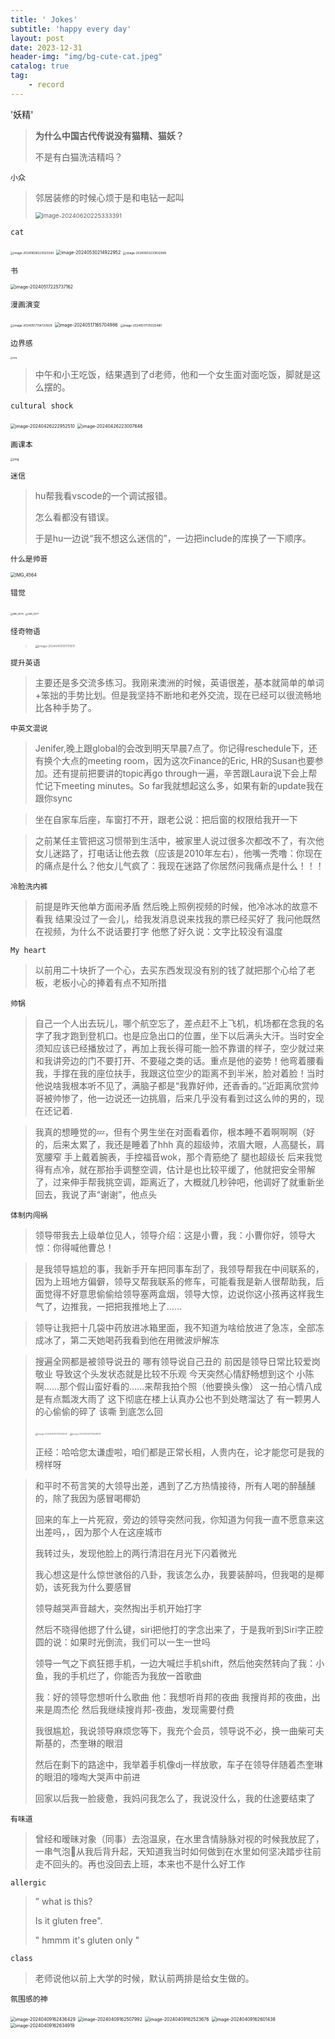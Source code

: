 ```yaml
---
title: ' Jokes'
subtitle: 'happy every day'
layout: post
date: 2023-12-31
header-img: "img/bg-cute-cat.jpeg"
catalog: true
tag: 
    - record
---
```


'妖精'

> **为什么中国古代传说没有猫精、猫妖？**
>
> 不是有白猫洗洁精吗？

`小众`

>  邻居装修的时候心烦于是和电钻一起叫
>
>  <img src="https://raw.githubusercontent.com/BugProducer2/PicBed/main/img/image-20240620225333391.png" alt="image-20240620225333391" style="zoom:67%;" />

`cat`

<img src="https://raw.githubusercontent.com/BugProducer2/PicBed/main/img/image-20240608223020343.png" alt="image-20240608223020343" style="zoom:33%;" />

<img src="https://raw.githubusercontent.com/BugProducer2/PicBed/main/img/image-20240530214922952.png" alt="image-20240530214922952" style="zoom:50%;" />

<img src="https://raw.githubusercontent.com/BugProducer2/PicBed/main/img/image-20240603233832846.png" alt="image-20240603233832846" style="zoom:33%;" />

`书`

<img src="https://raw.githubusercontent.com/BugProducer2/PicBed/main/img/image-20240517225737162.png" alt="image-20240517225737162" style="zoom:50%;" />

`漫画演变`

<img src="https://raw.githubusercontent.com/BugProducer2/PicBed/main/img/image-20240517134720929.png" alt="image-20240517134720929" style="zoom: 33%;" />

<img src="https://raw.githubusercontent.com/BugProducer2/PicBed/main/img/image-20240517165704986.png" alt="image-20240517165704986" style="zoom:50%;" />

<img src="https://raw.githubusercontent.com/BugProducer2/PicBed/main/img/image-20240517135025480.png" alt="image-20240517135025480" style="zoom: 33%;" />

`边界感`

<img src="https://raw.githubusercontent.com/BugProducer2/PicBed/main/img/1040g2h0312hiqc2f7o705ogffvo8c9q28m6vt6g!nd_whgt34_webp_wm_1" alt="img" style="zoom:25%;" />

>  中午和小王吃饭，结果遇到了d老师，他和一个女生面对面吃饭，脚就是这么摆的。

`cultural shock`

<img src="https://raw.githubusercontent.com/BugProducer2/PicBed/main/img/image-20240426222952510.png" alt="image-20240426222952510" style="zoom:50%;" />

<img src="https://raw.githubusercontent.com/BugProducer2/PicBed/main/img/image-20240426223007646.png" alt="image-20240426223007646" style="zoom:50%;" />

`画课本`

<img src="https://raw.githubusercontent.com/BugProducer2/PicBed/main/img/1040g2h0311hj19ao6a004a5o8aj3egllk1qh5e0!nd_whgt34_webp_wm_1" alt="img" style="zoom:33%;" />

`迷信`

> hu帮我看vscode的一个调试报错。
>
> 怎么看都没有错误。
>
> 于是hu一边说“我不想这么迷信的”，一边把include的库换了一下顺序。

`什么是帅哥`

<img src="https://raw.githubusercontent.com/BugProducer2/PicBed/main/img/IMG_4564.jpeg" alt="IMG_4564" style="zoom: 50%;" />

`错觉`

<img src="https://raw.githubusercontent.com/BugProducer2/PicBed/main/img/IMG_4578.jpeg" alt="IMG_4578" style="zoom:25%;" />

<img src="https://raw.githubusercontent.com/BugProducer2/PicBed/main/img/IMG_4577.jpeg" alt="IMG_4577" style="zoom:25%;" />

`怪奇物语`

> <img src="https://raw.githubusercontent.com/BugProducer2/PicBed/main/img/image-20240410191751817.png" alt="image-20240410191751817" style="zoom:33%;" />

`提升英语`

> 主要还是多交流多练习。我刚来澳洲的时候，英语很差，基本就简单的单词+笨拙的手势比划。但是我坚持不断地和老外交流，现在已经可以很流畅地比各种手势了。

`中英文混说`

> Jenifer,晚上跟global的会改到明天早晨7点了。你记得reschedule下，还有换个大点的meeting room，因为这次Finance的Eric, HR的Susan也要参加。还有提前把要讲的topic再go through一遍，辛苦跟Laura说下会上帮忙记下meeting minutes。So far我就想起这么多，如果有新的update我在跟你sync

> 坐在自家车后座，车窗打不开，跟老公说：把后窗的权限给我开一下

> 之前某任主管把这习惯带到生活中，被家里人说过很多次都改不了，有次他女儿迷路了，打电话让他去救（应该是2010年左右），他嘴一秃噜：你现在的痛点是什么？他女儿气疯了：我现在迷路了你居然问我痛点是什么！！！

`冷脸洗内裤`

> 前提是昨天他单方面闹矛盾
> 然后晚上照例视频的时候，他冷冰冰的故意不看我
> 结果没过了一会儿，给我发消息说来找我的票已经买好了
> 我问他既然在视频，为什么不说话要打字
> 他憋了好久说：文字比较没有温度



`My heart`

> 以前用二十块折了一个心，去买东西发现没有别的钱了就把那个心给了老板，老板小心的捧着有点不知所措



`帅锅`

> 自己一个人出去玩儿，哪个航空忘了，差点赶不上飞机，机场都在念我的名字了我才跑到登机口。也是应急出口的位置，坐下以后满头大汗。当时安全须知应该已经播放过了，再加上我长得可能一脸不靠谱的样子，空少就过来和我讲旁边的门不要打开、不要碰之类的话。重点是他的姿势！他弯着腰看我，手撑在我的座位扶手，我跟这位空少的距离不到半米，脸对着脸！当时他说啥我根本听不见了，满脑子都是“我靠好帅，还香香的。”近距离欣赏帅哥被帅惨了，他一边说还一边挑眉，后来几乎没有看到过这么帅的男的，现在还记着.

> 我真的想睡觉的💤，但有个男生坐在对面看着你，根本睡不着啊啊啊（好的，后来太累了，我还是睡着了hhh
> 真的超级帅，浓眉大眼，人高腿长，肩宽腰窄
> 手上戴着腕表，手控福音wok，那个青筋绝了
> 腿也超级长
> 后来我觉得有点冷，就在那抬手调整空调，估计是也比较平缓了，他就把安全带解了，过来伸手帮我挑空调，距离近了，大概就几秒钟吧，他调好了就重新坐回去，我说了声“谢谢”，他点头



`体制内闯祸`

> 领导带我去上级单位见人，领导介绍：这是小曹，我：小曹你好，领导大惊：你得喊他曹总！

> 是我领导尴尬的事，我新手开车把同事车刮了，我领导帮我在中间联系的，因为上班地方偏僻，领导又帮我联系的修车，可能看我是新人很帮助我，后面觉得不好意思偷偷给领导塞两盒烟，领导大惊，边说你这小孩再这样我生气了，边推我，一把把我推地上了……

> 领导让我把十几袋中药放进冰箱里面，我不知道为啥给放进了急冻，全部冻成冰了，第二天她喝药我看到他在用微波炉解冻

> 搜遍全网都是被领导说丑的
> 哪有领导说自己丑的
> 前因是领导日常比较爱岗敬业
> 导致这个头发状态就是比较不乐观
> 今天突然心情舒畅想到这个
> 小陈啊……那个假山蛮好看的……来帮我拍个照（他要换头像）
> 这一拍心情八成是有点瓢泼大雨了
> 这下彻底在楼上认真办公也不到处瞎溜达了
> 有一颗男人的心偷偷的碎了
> 该嘶 到底怎么回
>
> <img src="https://raw.githubusercontent.com/BugProducer2/PicBed/main/img/image-20240410172924508.png" alt="image-20240410172924508" style="zoom: 25%;" />
>
> <img src="https://raw.githubusercontent.com/BugProducer2/PicBed/main/img/image-20240410172948015.png" alt="image-20240410172948015" style="zoom:25%;" />
>
> 正经：哈哈您太谦虚啦，咱们都是正常长相，人贵内在，论才能您可是我的榜样呀

> 和平时不苟言笑的大领导出差，遇到了乙方热情接待，所有人喝的醉醺醺的，除了我因为感冒喝椰奶
>
> 回来的车上一片死寂，旁边的领导突然问我，你知道为何我一直不愿意来这出差吗，，因为那个人在这座城市
>
> 我转过头，发现他脸上的两行清泪在月光下闪着微光
>
> 我心想这是什么惊世骇俗的八卦，我该怎么办，我要装醉吗，但我喝的是椰奶，该死我为什么要感冒
>
> 领导越哭声音越大，突然掏出手机开始打字
>
> 然后不晓得他摁了什么键，siri把他打的字念出来了，于是我听到Siri字正腔圆的说：如果时光倒流，我们可以一生一世吗
>
> 领导一气之下疯狂摁手机，一边大喊烂手机shift，然后他突然转向了我：小鱼，我的手机烂了，你能否为我放一首歌曲
>
> 我：好的领导您想听什么歌曲
> 他：我想听肖邦的夜曲
> 我搜肖邦的夜曲，出来是周杰伦
> 然后我继续搜肖邦-夜曲，发现需要付费
>
> 我很尴尬，我说领导麻烦您等下，我充个会员，领导说不必，换一曲柴可夫斯基的，杰奎琳的眼泪
>
> 然后在剩下的路途中，我举着手机像dj一样放歌，车子在领导伴随着杰奎琳的眼泪的嚎啕大哭声中前进
>
> 回家以后我一脸疲惫，我妈问我怎么了，我说没什么，我的仕途要结束了

`有味道`

> 曾经和暧昧对象（同事）去泡温泉，在水里含情脉脉对视的时候我放屁了，一串气泡🫧从我后背升起，天知道我当时如何做到在水里如何坚决踏步往前走不回头的。再也没回去上班，本来也不是什么好工作

`allergic`

>  ” what is this? 
>
> Is it gluten free". 
>
> " hmmm it's gluten only "

`class`

> 老师说他以前上大学的时候，默认前两排是给女生做的。



`氛围感的神`

<img src="https://raw.githubusercontent.com/BugProducer2/PicBed/main/img/image-20240409162436429.png" alt="image-20240409162436429" style="zoom: 50%;" />

<img src="https://raw.githubusercontent.com/BugProducer2/PicBed/main/img/image-20240409162507992.png" alt="image-20240409162507992" style="zoom: 50%;" />

<img src="https://raw.githubusercontent.com/BugProducer2/PicBed/main/img/image-20240409162523676.png" alt="image-20240409162523676" style="zoom: 50%;" />

<img src="https://raw.githubusercontent.com/BugProducer2/PicBed/main/img/image-20240409162601438.png" alt="image-20240409162601438" style="zoom:50%;" />

<img src="https://raw.githubusercontent.com/BugProducer2/PicBed/main/img/image-20240409162634919.png" alt="image-20240409162634919" style="zoom:50%;" />
